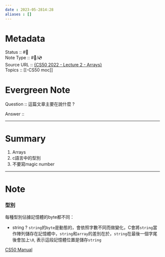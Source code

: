 ```yaml
---
date : 2023-05-2814:28
aliases : []
---
```

# Metadata
Status :: #🌱 <br>
Note Type :: #📨/💿 <br>
Source URL :: [{CS50 2022 - Lecture 2 - Arrays} ](https://www.youtube.com/watch?v=XmYnsO7iSI8&t=1815s)<br>
Topics :: [[-CS50 moc]]<br>
# Evergreen Note

Question :: 這篇文章主要在說什麼 ?

Answer ::

---

# Summary 
1. Arrays
2. c語言中的型別
4. 不要寫magic number
---

# Note
### 型別
每種型別佔據記憶體的byte都不同：



- string ? 
  `string`的`byte`是動態的，會依照字數不同而做變化，C會將`string`當作陣列儲存在記憶體中，`string`和`array`的差別在於，`string`在最後一個字尾後會加上`\0`, 表示這段記憶體位置是儲存`string`

[CS50 Manual](https://manual.cs50.io/)
